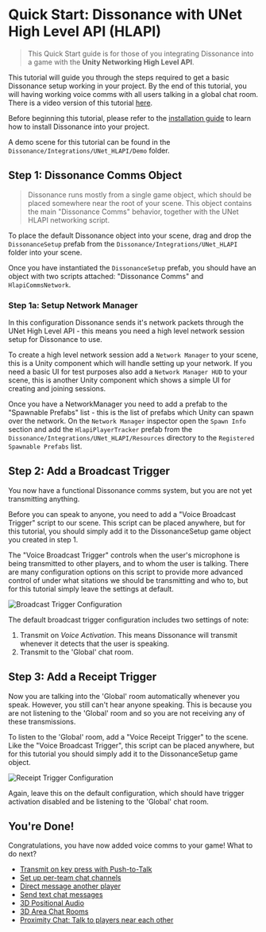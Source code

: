 # Quick Start: Dissonance with UNet High Level API (HLAPI)

> This Quick Start guide is for those of you integrating Dissonance into a game with the **Unity Networking High Level API**.

This tutorial will guide you through the steps required to get a basic Dissonance setup working in your project. By the end of this tutorial, you will having working voice comms with all users talking in a global chat room. There is a video version of this tutorial [here](https://youtu.be/1lQw37y_VOw).

Before beginning this tutorial, please refer to the [installation guide](/Basics/Getting-Started) to learn how to install Dissonance into your project.

A demo scene for this tutorial can be found in the `Dissonance/Integrations/UNet_HLAPI/Demo` folder.

## Step 1: Dissonance Comms Object

> Dissonance runs mostly from a single game object, which should be placed somewhere near the root of your scene. This object contains the main "Dissonance Comms" behavior, together with the UNet HLAPI networking script.

To place the default Dissonance object into your scene, drag and drop the `DissonanceSetup` prefab from the `Dissonance/Integrations/UNet_HLAPI` folder into your scene.

Once you have instantiated the `DissonanceSetup` prefab, you should have an object with two scripts attached: "Dissonance Comms" and `HlapiCommsNetwork`.

### Step 1a: Setup Network Manager

In this configuration Dissonance sends it's network packets through the UNet High Level API - this means you need a high level network session setup for Dissonance to use.

To create a high level network session add a `Network Manager` to your scene, this is a Unity component which will handle setting up your network. If you need a basic UI for test purposes also add a `Network Manager HUD` to your scene, this is another Unity component which shows a simple UI for creating and joining sessions.

Once you have a NetworkManager you need to add a prefab to the "Spawnable Prefabs" list - this is the list of prefabs which Unity can spawn over the network. On the `Network Manager` inspector open the `Spawn Info` section and add the `HlapiPlayerTracker` prefab from the `Dissonance/Integrations/UNet_HLAPI/Resources` directory to the `Registered Spawnable Prefabs` list.

## Step 2: Add a Broadcast Trigger

You now have a functional Dissonance comms system, but you are not yet transmitting anything.

Before you can speak to anyone, you need to add a "Voice Broadcast Trigger" script to our scene. This script can be placed anywhere, but for this tutorial, you should simply add it to the DissonanceSetup game object you created in step 1.

The "Voice Broadcast Trigger" controls when the user's microphone is being transmitted to other players, and to whom the user is talking. There are many configuration options on this script to provide more advanced control of under what sitations we should be transmitting and who to, but for this tutorial simply leave the settings at default.

![Broadcast Trigger Configuration](/images/VoiceBroadcastTrigger_Default.png)

The default broadcast trigger configuration includes two settings of note:
1. Transmit on *Voice Activation*. This means Dissonance will transmit whenever it detects that the user is speaking.
2. Transmit to the 'Global' chat room.

## Step 3: Add a Receipt Trigger

Now you are talking into the 'Global' room automatically whenever you speak. However, you still can't hear anyone speaking. This is because you are not listening to the 'Global' room and so you are not receiving any of these transmissions.

To listen to the 'Global' room, add a "Voice Receipt Trigger" to the scene. Like the "Voice Broadcast Trigger", this script can be placed anywhere, but for this tutorial you should simply add it to the DissonanceSetup game object.

![Receipt Trigger Configuration](/images/VoiceReceiptTrigger_Default.png)

Again, leave this on the default configuration, which should have trigger activation disabled and be listening to the 'Global' chat room.

## You're Done!

Congratulations, you have now added voice comms to your game! What to do next?

* [Transmit on key press with Push-to-Talk](/Tutorials/Push-to-Talk)
* [Set up per-team chat channels](/Tutorials/Team-Chat-Rooms)
* [Direct message another player](/Tutorials/Direct-Player-Transmit)
* [Send text chat messages](/Tutorials/Text-Chat)
* [3D Positional Audio](/Tutorials/Position-Tracking)
* [3D Area Chat Rooms](/Tutorials/Collider-Chat-Room)
* [Proximity Chat: Talk to players near each other](/Tutorials/Proximity-Chat)